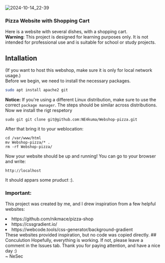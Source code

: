 ![2024-10-14_22-39](https://github.com/user-attachments/assets/ddb16829-af5a-4b6f-aa25-980faf52dff8)
### Pizza Website with Shopping Cart
Here is a website with several dishes, with a shopping cart. <br>
**Warning**: This project is designed for learning purposes only. It is not intended for professional use and is suitable for school or study projects.

## Intallation
(If you want to host this webshop, make sure it is only for local network usage.) <br>
Before we begin, we need to install the necessary packages.
```bash
sudo apt install apache2 git
```
**Notice:** If you're using a different Linux distribution, make sure to use the correct `package manager`. The steps should be similar across distributions.<br>
Now we install the rigt respetory 
```
sudo git git clone git@github.com:NE4kuma/Webshop-pizza.git
```
After that bring it to your weblocation:
```
cd /var/www/html
mv Webshop-pizza/* .
rm -rf Webshop-pizza/
```
Now your website should be up and running! You can go to your browser and write: 
```
http://localhost
```
It should appars some pruduct :).

### Important:
This project was created by me, and I drew inspiration from a few helpful websites:
<li>https://github.com/nikmace/pizza-shop</li>
<li>https://cssgradient.io/</li>
<li>https://webcode.tools/css-generator/background-gradient</li>
These websites provided inspiration, but no code was copied directly.
## Conculution
Hopefully, everything is working. If not, please leave a comment in the Issues tab. Thank you for paying attention, and have a nice day :)<br>
~ NeSec
